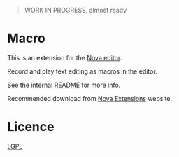 > WORK IN PROGRESS, almost ready

# Macro

This is an extension for the [Nova editor](https://nova.app).

Record and play text editing as macros in the editor.

See the internal [README](/Macro.novaextension/README.md) for more info.

Recommended download from [Nova Extensions](https://extensions.panic.com/extensions/com.gingerbeardman/com.gingerbeardman.macro/) website.

# Licence

[LGPL](/LICENSE)
